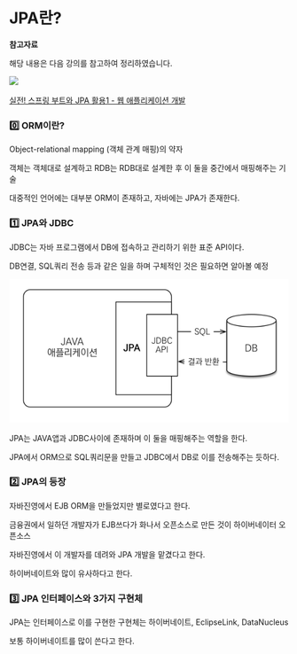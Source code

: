 # JPA란?

**참고자료**

해당 내용은 다음 강의를 참고하여 정리하였습니다. 

![](https://cdn.inflearn.com/public/courses/324119/course_cover/07c45106-3cfa-4dd6-93ed-a6449591831c/%E1%84%80%E1%85%B3%E1%84%85%E1%85%AE%E1%86%B8%205%20%E1%84%87%E1%85%A9%E1%86%A8%E1%84%89%E1%85%A1%204.png)

[실전! 스프링 부트와 JPA 활용1 - 웹 애플리케이션 개발](https://www.inflearn.com/course/%EC%8A%A4%ED%94%84%EB%A7%81%EB%B6%80%ED%8A%B8-JPA-%ED%99%9C%EC%9A%A9-1/dashboard)



### 0️⃣ ORM이란?

Object-relational mapping (객체 관계 매핑)의 약자

객체는 객체대로 설계하고 RDB는 RDB대로 설계한 후 이 둘을 중간에서 매핑해주는 기술

대중적인 언어에는 대부분 ORM이 존재하고, 자바에는 JPA가 존재한다.



### 1️⃣ JPA와 JDBC

JDBC는 자바 프로그램에서 DB에 접속하고 관리하기 위한 표준 API이다.

DB연결, SQL쿼리 전송 등과 같은 일을 하며 구체적인 것은 필요하면 알아볼 예정

![image-20230724045514248](img/image-20230724045514248.png)

JPA는 JAVA앱과 JDBC사이에 존재하며 이 둘을 매핑해주는 역할을 한다.

JPA에서 ORM으로 SQL쿼리문을 만들고 JDBC에서 DB로 이를 전송해주는 듯하다.



### 2️⃣ JPA의 등장

자바진영에서 EJB ORM을 만들었지만 별로였다고 한다.

금융권에서 일하던 개발자가 EJB쓰다가 화나서 오픈소스로 만든 것이 하이버네이터 오픈소스

자바진영에서 이 개발자를 데려와 JPA 개발을 맡겼다고 한다.

하이버네이트와 많이 유사하다고 한다.



### 3️⃣ JPA 인터페이스와 3가지 구현체

JPA는 인터페이스로 이를 구현한 구현체는 하이버네이트, EclipseLink, DataNucleus

보통 하이버네이트를 많이 쓴다고 한다.

